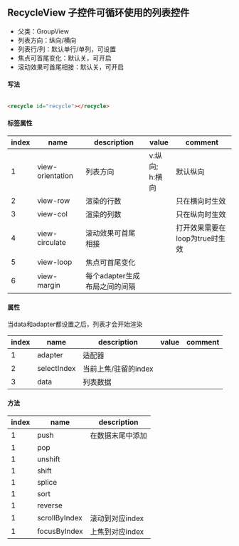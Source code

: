 ## RecycleView 子控件可循环使用的列表控件

* 父类：GroupView
* 列表方向：纵向/横向
* 列表行/列：默认单行/单列，可设置
* 焦点可首尾变化：默认关，可开启
* 滚动效果可首尾相接：默认关，可开启

#### 写法

```html

<recycle id="recycle"></recycle>
```

#### 标签属性

| index | name             | description        | value         | comment             |
|-------|------------------|--------------------|---------------|---------------------|
| 1     | view-orientation | 列表方向               | v:纵向;<br>h:横向 | 默认纵向                |
| 2     | view-row         | 渲染的行数              |               | 只在横向时生效             |
| 3     | view-col         | 渲染的列数              |               | 只在纵向时生效             |
| 4     | view-circulate   | 滚动效果可首尾相接          |               | 打开效果需要在loop为true时生效 |
| 5     | view-loop        | 焦点可首尾变化            |               |                     |
| 6     | view-margin      | 每个adapter生成布局之间的间隔 |               |                     |

#### 属性

当data和adapter都设置之后，列表才会开始渲染

| index | name        | description   | value | comment |
|-------|-------------|---------------|-------|---------|
| 1     | adapter     | 适配器           |       |         |
| 2     | selectIndex | 当前上焦/驻留的index |       |         |
| 3     | data        | 列表数据          |       |         |

#### 方法

| index | name          | description |
|-------|---------------|-------------|
| 1     | push          | 在数据末尾中添加    |
| 1     | pop           |             |
| 1     | unshift       |             |
| 1     | shift         |             |
| 1     | splice        |             |
| 1     | sort          |             |
| 1     | reverse       |             |
| 1     | scrollByIndex | 滚动到对应index  |
| 1     | focusByIndex  | 上焦到对应index  |